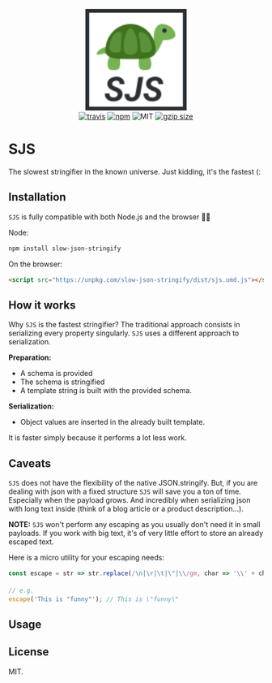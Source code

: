 <p align="center">
  <img src="sjs.svg" height="200px" alt="sjs logo" />
  <br>
  <a href="https://travis-ci.org/lucagez/sjs"><img src="https://travis-ci.com/lucagez/sjs.svg?branch=master" alt="travis"></a>
  <a href="https://www.npmjs.org/package/sjs"><img src="https://img.shields.io/npm/v/sjs.svg?style=flat" alt="npm"></a>
  <img src="https://img.shields.io/badge/license-MIT-f1c40f.svg" alt="MIT">
  <a href="https://unpkg.com/sjs"><img src="https://img.badgesize.io/https://unpkg.com/sjs/dist/sjs.js?compression=gzip" alt="gzip size"></a>
</p>

# SJS

The slowest stringifier in the known universe. Just kidding, it's the fastest (:

## Installation

`SJS` is fully compatible with both Node.js and the browser 🎉🎉

Node:
```bash
npm install slow-json-stringify
```

On the browser:
```html
<script src="https://unpkg.com/slow-json-stringify/dist/sjs.umd.js"></script>
```

## How it works

Why `SJS` is the fastest stringifier?
The traditional approach consists in serializing every property singularly.
`SJS` uses a different approach to serialization.

**Preparation:**
- A schema is provided
- The schema is stringified
- A template string is built with the provided schema.

**Serialization:**
- Object values are inserted in the already built template.

It is faster simply because it performs a lot less work.

## Caveats

`SJS` does not have the flexibility of the native JSON.stringify.
But, if you are dealing with json with a fixed structure `SJS` will save you a ton of time.
Especially when the payload grows. And incredibly when serializing json with long text inside (think of a blog article or a product description...).

**NOTE:** `SJS` won't perform any escaping as you usually don't need it in small payloads. If you work with big text, it's of very little effort to store an already escaped text.

Here is a micro utility for your escaping needs:

```javascript
const escape = str => str.replace(/\n|\r|\t|\"|\\/gm, char => '\\' + char);

// e.g.
escape('This is "funny"'); // This is \"funny\"
```

## Usage

## License

MIT.